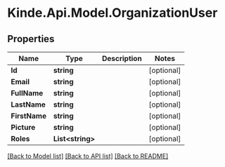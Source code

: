# Kinde.Api.Model.OrganizationUser

## Properties

Name | Type | Description | Notes
------------ | ------------- | ------------- | -------------
**Id** | **string** |  | [optional] 
**Email** | **string** |  | [optional] 
**FullName** | **string** |  | [optional] 
**LastName** | **string** |  | [optional] 
**FirstName** | **string** |  | [optional] 
**Picture** | **string** |  | [optional] 
**Roles** | **List&lt;string&gt;** |  | [optional] 

[[Back to Model list]](../README.md#documentation-for-models) [[Back to API list]](../README.md#documentation-for-api-endpoints) [[Back to README]](../README.md)

